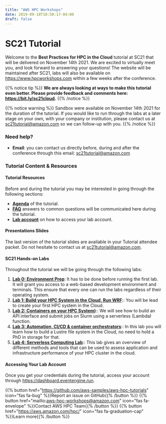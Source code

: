 ```yaml
---
title: "AWS HPC Workshops"
date: 2019-09-18T10:50:17-04:00
draft: false
---
```


# SC21 Tutorial

Welcome to the **Best Practices for HPC in the Cloud** tutorial at SC21 that will be delivered on November 14th 2021. We are excited to virtually meet you, and look forward to answering your questions!
The website will be maintained after SC21, labs will also be available on https://www.hpcworkshops.com within a few weeks after the conference.

{{% notice tip %}}
**We are always looking at ways to make this tutorial even better. Please provide feedback and comments here: https://bit.ly/sc21cloud.**
{{% /notice %}}


{{% notice warning %}}
Sandbox were available on November 14th 2021 for the duration of the tutorial. If you would like to run through the labs at a later stage on your own, with your company or institution, please contact us at sc21tutorial@amazon.com so we can follow-up with you.
{{% /notice %}}


### Need help?

- **Email**: you can contact us directly before, during and after the conference through this email: sc21tutorial@amazon.com

### Tutorial Content & Resources

#### Tutorial Resources

Before and during the tutorial you may be interested in going through the following sections:

- **[Agenda](/01-hpc-overview/00-agenda.html)** of the tutorial.
- **[FAQ](/01-hpc-overview/01-updates.md)** answers to common questions will be communicated here during the tutorial.
- **[Lab account](/01-hpc-overview/03-access-aws.md)** on how to access your lab account.

#### Presentations Slides

The last version of the tutorial slides are available in your Tutorial attendee packet. Do not hesitate to contact us at sc21tutorial@amazon.com.

#### SC21 Hands-on Labs

Throughout the tutorial we will be going through the following labs:

1. **[Lab 0: Environment Prep](/01-hpc-overview/00-agenda.html)**: It has to be done before running the first lab. It will grant you access to a web-based development environment and terminals. This ensure that every one can run the labs regardless of their operating system.
2. **[Lab 1: Build your HPC System in the Cloud, Run WRF](/03-hpc-aws-parallelcluster-workshop.html)**:: You will be lead to create your first HPC system in the Cloud.
3. **[Lab 2: Containers on your HPC System](/04-serverless.html))**:: We will see how to build an API interface and submit jobs on Slurm using a serverless (Lambda) function.
4. **[Lab 3: Automation, CI/CD & container orchestrators](/04-serverless.html)**:: In this lab you will learn how to build a Lustre file system in the Cloud, no need to hold a PhD in storage for that.
5. **[Lab 4: Serverless Computing Lab](/10-monitoring.html)**:: This lab gives an overview of different methods and tools that can be used to assess application and infrastructure performance of your HPC cluster in the cloud.


#### Accessing Your Lab Account
Once you get your credentials during the tutorial, access your account through https://dashboard.eventengine.run.

{{% button href="https://github.com/aws-samples/aws-hpc-tutorials" icon="fas fa-bug" %}}Report an issue on GitHub{{% /button %}}
{{% button href="mailto:aws-hpc-workshops@amazon.com" icon="fas fa-envelope" %}}Contact AWS HPC Team{{% /button %}}
{{% button href="https://aws.amazon.com/hpc/" icon="fas fa-graduation-cap" %}}Learn more{{% /button %}}

